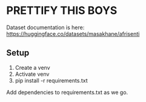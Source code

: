 # PRETTIFY THIS BOYS

Dataset documentation is here: https://huggingface.co/datasets/masakhane/afrisenti

## Setup

1. Create a venv
2. Activate venv
3. pip install -r requirements.txt

Add dependencies to requirements.txt as we go.

